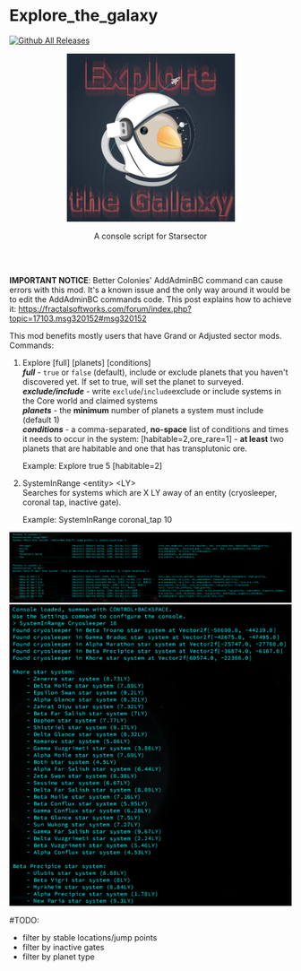 # Explore_the_galaxy
[![Github All Releases](https://img.shields.io/github/downloads/MilanTodorovic/Explore_the_galaxy/total.svg)]()


<p align="center"><img src="./logo_pizonko_interlaced.png" /></p>
<p align="center">A console script for Starsector</p><br><br>


**IMPORTANT NOTICE**: Better Colonies' AddAdminBC command can cause errors with this mod. It's a known issue and the only way around it would be to edit the AddAdminBC commands code. This post explains how to achieve it: https://fractalsoftworks.com/forum/index.php?topic=17103.msg320152#msg320152


This mod benefits mostly users that have Grand or Adjusted sector mods.<br>
Commands:<br>
1) Explore \[full] \[planets] \[conditions]<br>
*__full__* - `true` or `false` (default), include or exclude planets that you haven't discovered yet. If set to true, will set the planet to surveyed.<br>
*__exclude/include__* - write `exclude`/`include`exclude or include systems in the Core world and claimed systems<br>
*__planets__* -  the __minimum__ number of planets a system must include (default 1)<br>
*__conditions__* - a comma-separated, __no-space__ list of conditions and times it needs to occur in the system: \[habitable=2,ore_rare=1] - **at least** two planets that are habitable and one that has transplutonic ore.<br>

    Example: Explore true 5 \[habitable=2]
    
2) SystemInRange \<entity> \<LY><br>
Searches for systems which are X LY away of an entity (cryosleeper, coronal tap, inactive gate).<br>

    Example: SystemInRange coronal_tap 10


<img src="./mod_pic.png">
<img src="./systeminrange_example.png">


#TODO:
- filter by stable locations/jump points
- filter by inactive gates
- filter by planet type
